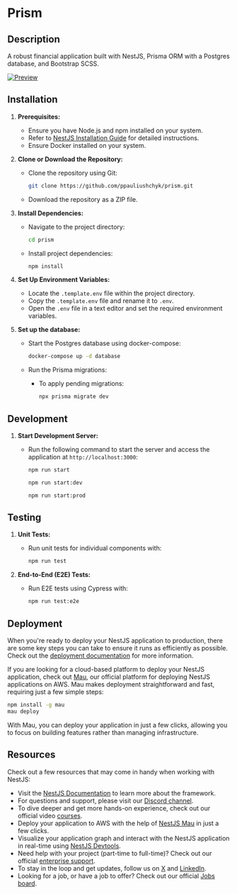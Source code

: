 # Prism

## Description

A robust financial application built with NestJS, Prisma ORM with a Postgres database, and Bootstrap SCSS.

[![Preview]()]()

## Installation

1. **Prerequisites:**

   - Ensure you have Node.js and npm installed on your system.
   - Refer to [NestJS Installation Guide](https://docs.nestjs.com/first-steps) for detailed instructions.
   - Ensure Docker installed on your system.

2. **Clone or Download the Repository:**

   - Clone the repository using Git:

     ```bash
     git clone https://github.com/ppauliushchyk/prism.git
     ```

   - Download the repository as a ZIP file.

3. **Install Dependencies:**

   - Navigate to the project directory:

     ```bash
     cd prism
     ```

   - Install project dependencies:

     ```bash
     npm install
     ```

4. **Set Up Environment Variables:**

   - Locate the `.template.env` file within the project directory.
   - Copy the `.template.env` file and rename it to `.env`.
   - Open the `.env` file in a text editor and set the required environment variables.

5. **Set up the database:**

   - Start the Postgres database using docker-compose:

     ```bash
     docker-compose up -d database
     ```

   - Run the Prisma migrations:

     - To apply pending migrations:

       ```bash
       npx prisma migrate dev
       ```

## Development

1. **Start Development Server:**

   - Run the following command to start the server and access the application at `http://localhost:3000`:

     ```bash
     npm run start
     ```

     ```bash
     npm run start:dev
     ```

     ```bash
     npm run start:prod
     ```

## Testing

1. **Unit Tests:**

   - Run unit tests for individual components with:

     ```bash
     npm run test
     ```

2. **End-to-End (E2E) Tests:**

   - Run E2E tests using Cypress with:

     ```bash
     npm run test:e2e
     ```

## Deployment

When you're ready to deploy your NestJS application to production, there are some key steps you can take to ensure it runs as efficiently as possible. Check out the [deployment documentation](https://docs.nestjs.com/deployment) for more information.

If you are looking for a cloud-based platform to deploy your NestJS application, check out [Mau](https://mau.nestjs.com), our official platform for deploying NestJS applications on AWS. Mau makes deployment straightforward and fast, requiring just a few simple steps:

```bash
npm install -g mau
mau deploy
```

With Mau, you can deploy your application in just a few clicks, allowing you to focus on building features rather than managing infrastructure.

## Resources

Check out a few resources that may come in handy when working with NestJS:

- Visit the [NestJS Documentation](https://docs.nestjs.com) to learn more about the framework.
- For questions and support, please visit our [Discord channel](https://discord.gg/G7Qnnhy).
- To dive deeper and get more hands-on experience, check out our official video [courses](https://courses.nestjs.com/).
- Deploy your application to AWS with the help of [NestJS Mau](https://mau.nestjs.com) in just a few clicks.
- Visualize your application graph and interact with the NestJS application in real-time using [NestJS Devtools](https://devtools.nestjs.com).
- Need help with your project (part-time to full-time)? Check out our official [enterprise support](https://enterprise.nestjs.com).
- To stay in the loop and get updates, follow us on [X](https://x.com/nestframework) and [LinkedIn](https://linkedin.com/company/nestjs).
- Looking for a job, or have a job to offer? Check out our official [Jobs board](https://jobs.nestjs.com).
